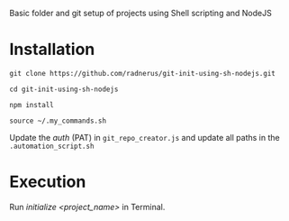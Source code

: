 Basic folder and git setup of projects using Shell scripting and NodeJS

# Installation
```
git clone https://github.com/radnerus/git-init-using-sh-nodejs.git

cd git-init-using-sh-nodejs

npm install

source ~/.my_commands.sh
```

Update the *auth* (PAT) in `git_repo_creator.js` and update all paths in the `.automation_script.sh`

# Execution
Run *initialize <project_name>* in Terminal.

